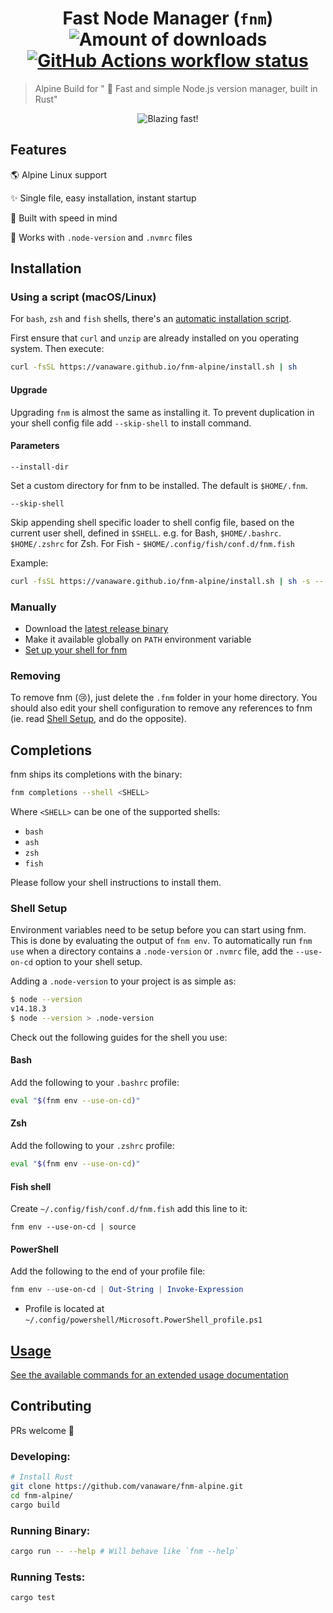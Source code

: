 <h1 align="center">
  Fast Node Manager (<code>fnm</code>)
  <img alt="Amount of downloads" src="https://img.shields.io/github/downloads/vanaware/fnm-alpine/total.svg?style=flat" />
  <a href="https://github.com/vanaware/fnm-alpine/actions"><img src="https://img.shields.io/github/workflow/status/vanaware/fnm-alpine/Alpine/master?label=workflow" alt="GitHub Actions workflow status" /></a>
</h1>

> Alpine Build for " :rocket: Fast and simple Node.js version manager, built in Rust"

<div align="center">
  <img src="./docs/fnm.svg" alt="Blazing fast!">
</div>

## Features

:earth_americas: Alpine Linux support

:sparkles: Single file, easy installation, instant startup

:rocket: Built with speed in mind

:open_file_folder: Works with `.node-version` and `.nvmrc` files

## Installation

### Using a script (macOS/Linux)

For `bash`, `zsh` and `fish` shells, there's an [automatic installation script](./.ci/install.sh).

First ensure that `curl` and `unzip` are already installed on you operating system. Then execute:

```sh
curl -fsSL https://vanaware.github.io/fnm-alpine/install.sh | sh
```

#### Upgrade

Upgrading `fnm` is almost the same as installing it. To prevent duplication in your shell config file add `--skip-shell` to install command.

#### Parameters

`--install-dir`

Set a custom directory for fnm to be installed. The default is `$HOME/.fnm`.

`--skip-shell`

Skip appending shell specific loader to shell config file, based on the current user shell, defined in `$SHELL`. e.g. for Bash, `$HOME/.bashrc`. `$HOME/.zshrc` for Zsh. For Fish - `$HOME/.config/fish/conf.d/fnm.fish`

Example:

```sh
curl -fsSL https://vanaware.github.io/fnm-alpine/install.sh | sh -s -- --install-dir "./.fnm" --skip-shell
```

### Manually

- Download the [latest release binary](https://github.com/vanaware/fnm-alpine/releases)
- Make it available globally on `PATH` environment variable
- [Set up your shell for fnm](#shell-setup)

### Removing

To remove fnm (😢), just delete the `.fnm` folder in your home directory. You should also edit your shell configuration to remove any references to fnm (ie. read [Shell Setup](#shell-setup), and do the opposite).

## Completions

fnm ships its completions with the binary:

```sh
fnm completions --shell <SHELL>
```

Where `<SHELL>` can be one of the supported shells:

- `bash`
- `ash`
- `zsh`
- `fish`

Please follow your shell instructions to install them.

### Shell Setup

Environment variables need to be setup before you can start using fnm.
This is done by evaluating the output of `fnm env`.
To automatically run `fnm use` when a directory contains a `.node-version` or `.nvmrc` file, add the `--use-on-cd` option to your shell setup.

Adding a `.node-version` to your project is as simple as:

```bash
$ node --version
v14.18.3
$ node --version > .node-version
```

Check out the following guides for the shell you use:

#### Bash

Add the following to your `.bashrc` profile:

```bash
eval "$(fnm env --use-on-cd)"
```

#### Zsh

Add the following to your `.zshrc` profile:

```zsh
eval "$(fnm env --use-on-cd)"
```

#### Fish shell

Create `~/.config/fish/conf.d/fnm.fish` add this line to it:

```fish
fnm env --use-on-cd | source
```

#### PowerShell

Add the following to the end of your profile file:

```powershell
fnm env --use-on-cd | Out-String | Invoke-Expression
```

- Profile is located at `~/.config/powershell/Microsoft.PowerShell_profile.ps1`

## [Usage](./docs/commands.md)

[See the available commands for an extended usage documentation](./docs/commands.md)

## Contributing

PRs welcome :tada:

### Developing:

```sh
# Install Rust
git clone https://github.com/vanaware/fnm-alpine.git
cd fnm-alpine/
cargo build
```

### Running Binary:

```sh
cargo run -- --help # Will behave like `fnm --help`
```

### Running Tests:

```sh
cargo test
```
